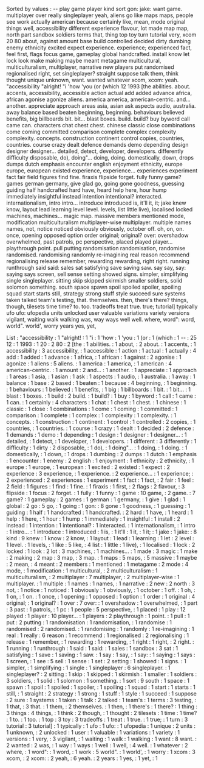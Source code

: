 Sorted by values :
-- play game player kind sort gon: jake: want game. multiplayer over really singleplayer yeah, aliens go like maps maps, people see work actually american because certainly like, mean, mode original things well, accessibility different experience flavour, lot made map map, north part sandbox soldiers terms that, thing top toy turn tutorial very, xcom 20 80 about, against amount base build controlled decided dirty dumbing enemy ethnicity excited expect experience. experience; experienced fact, feel first, flags focus game, gameplay global handcrafted. install know let lock look make making maybe meant metagame multicultural, multiculturalism, multiplayer, narrative new players put randomised regionalised right, set singleplayer? straight suppose talk them, think thought unique unknown, want. wanted whatever xcom, xcom: yeah. "accessibility "alright! "i 'how 'you (or (which 12 1993 [the abilities. about. accents, accessibility, accessible action actual add added advance africa, african agonise agonize aliens. america america, american-centric. and... another. appreciate approach areas asia, asian ask aspects audio, australia. away balance based beaten beginning, beginning. behaviours believed benefits, big billboards bit. bit... blast boxes. build. build? buy byword call came can. characters chat chest chest. chinese classic close combinations come coming committed comparison complete complex complexity complexity. concepts. construction continent control copies, countries, countries. course crazy dealt defence demands demo depending design designer designer... detailed, detect, developer, developers. differently difficulty disposable, do), doing"... doing, doing. domestically, down, drops dumps dutch emphasis encounter english enjoyment ethnicity, europe europe, european existed experience, experience... experiences experiment fact fair field figures find fine. firaxis flipside forget. fully funny game? games german germany, give glad go, going gone goodness, guessing guiding half handcrafted hard have, heard help here, hour hump immediately insightful instead intention intentional? interacted. internationalism, intro intro... introduce introduced is, it'll it, it; jake knew know, layout lead learning level level. levels, list little live), localised locked machines, machines... magic map. massive members mentioned mode, modification multiculturalism multiplayer-wise multiplayer. multiple names names, not, notice noticed obviously obviously, october off. oh, on, on. once, opening opposed option order original; original? over: overshadow overwhelmed, past patrols, pc perspective, placed played player... playthrough point. pull putting randomisation randomisation, randomise randomised. randomising randomly re-imagining real reason recommend regionalising release remember, rewarding rewarding, right right. running runthrough said said: sales sat satisfying save saving saw. say say, say: saying says screen, sell sense setting showed signs. simpler, simplifying single singleplayer. sitting skip skipped skirmish smaller soldiers, solid solomon something. south space spawn spoil spoiled spoiler, spoiling squad start starts still, strategy strong stuff style succeed sure systems taken talked team's testing, that. themselves. then, there's there? things, though, tilesets time time? to. too. tradeoffs treat true. true; tutorial] typically ufo ufo: ufopedia units unlocked user valuable variations variety versions vigilant, waiting walk walking was, way ways well well. where, word": word, world". world', worry years yes, yet, 

List :
"accessibility : 1
"alright! : 1
"i : 1
'how : 1
'you : 1
(or : 1
(which : 1
-- : 25
12 : 1
1993 : 1
20 : 2
80 : 2
[the : 1
abilities. : 1
about, : 2
about. : 1
accents, : 1
accessibility : 3
accessibility, : 1
accessible : 1
action : 1
actual : 1
actually : 4
add : 1
added : 1
advance : 1
africa, : 1
african : 1
against : 2
agonise : 1
agonize : 1
aliens : 5
aliens. : 1
america : 1
america, : 1
american : 4
american-centric. : 1
amount : 2
and... : 1
another. : 1
appreciate : 1
approach : 1
areas : 1
asia, : 1
asian : 1
ask : 1
aspects : 1
audio, : 1
australia. : 1
away : 1
balance : 1
base : 2
based : 1
beaten : 1
because : 4
beginning, : 1
beginning. : 1
behaviours : 1
believed : 1
benefits, : 1
big : 1
billboards : 1
bit. : 1
bit... : 1
blast : 1
boxes. : 1
build : 2
build. : 1
build? : 1
buy : 1
byword : 1
call : 1
came : 1
can. : 1
certainly : 4
characters : 1
chat : 1
chest : 1
chest. : 1
chinese : 1
classic : 1
close : 1
combinations : 1
come : 1
coming : 1
committed : 1
comparison : 1
complete : 1
complex : 1
complexity : 1
complexity. : 1
concepts. : 1
construction : 1
continent : 1
control : 1
controlled : 2
copies, : 1
countries, : 1
countries. : 1
course : 1
crazy : 1
dealt : 1
decided : 2
defence : 1
demands : 1
demo : 1
depending : 1
design : 1
designer : 1
designer... : 1
detailed, : 1
detect, : 1
developer, : 1
developers. : 1
different : 3
differently : 1
difficulty : 1
dirty : 2
disposable, : 1
do), : 1
doing"... : 1
doing, : 1
doing. : 1
domestically, : 1
down, : 1
drops : 1
dumbing : 2
dumps : 1
dutch : 1
emphasis : 1
encounter : 1
enemy : 2
english : 1
enjoyment : 1
ethnicity : 2
ethnicity, : 1
europe : 1
europe, : 1
european : 1
excited : 2
existed : 1
expect : 2
experience : 3
experience, : 1
experience. : 2
experience... : 1
experience; : 2
experienced : 2
experiences : 1
experiment : 1
fact : 1
fact, : 2
fair : 1
feel : 2
field : 1
figures : 1
find : 1
fine. : 1
firaxis : 1
first, : 2
flags : 2
flavour, : 3
flipside : 1
focus : 2
forget. : 1
fully : 1
funny : 1
game : 10
game, : 2
game. : 7
game? : 1
gameplay : 2
games : 1
german : 1
germany, : 1
give : 1
glad : 1
global : 2
go : 5
go, : 1
going : 1
gon: : 8
gone : 1
goodness, : 1
guessing : 1
guiding : 1
half : 1
handcrafted : 1
handcrafted. : 2
hard : 1
have, : 1
heard : 1
help : 1
here, : 1
hour : 1
hump : 1
immediately : 1
insightful : 1
install : 2
instead : 1
intention : 1
intentional? : 1
interacted. : 1
internationalism, : 1
intro : 1
intro... : 1
introduce : 1
introduced : 1
is, : 1
it'll : 1
it, : 1
it; : 1
jake : 1
jake: : 8
kind : 9
knew : 1
know : 2
know, : 1
layout : 1
lead : 1
learning : 1
let : 2
level : 1
level. : 1
levels, : 1
like : 5
like, : 4
list : 1
little : 1
live), : 1
localised : 1
lock : 2
locked : 1
look : 2
lot : 3
machines, : 1
machines... : 1
made : 3
magic : 1
make : 2
making : 2
map : 3
map, : 3
map. : 1
maps : 5
maps, : 5
massive : 1
maybe : 2
mean, : 4
meant : 2
members : 1
mentioned : 1
metagame : 2
mode : 4
mode, : 1
modification : 1
multicultural, : 2
multiculturalism : 1
multiculturalism, : 2
multiplayer : 7
multiplayer, : 2
multiplayer-wise : 1
multiplayer. : 1
multiple : 1
names : 1
names, : 1
narrative : 2
new : 2
north : 3
not, : 1
notice : 1
noticed : 1
obviously : 1
obviously, : 1
october : 1
off. : 1
oh, : 1
on, : 1
on. : 1
once, : 1
opening : 1
opposed : 1
option : 1
order : 1
original : 4
original; : 1
original? : 1
over : 7
over: : 1
overshadow : 1
overwhelmed, : 1
part : 3
past : 1
patrols, : 1
pc : 1
people : 5
perspective, : 1
placed : 1
play : 12
played : 1
player : 10
player... : 1
players : 2
playthrough : 1
point. : 1
pull : 1
put : 2
putting : 1
randomisation : 1
randomisation, : 1
randomise : 1
randomised : 2
randomised. : 1
randomising : 1
randomly : 1
re-imagining : 1
real : 1
really : 6
reason : 1
recommend : 1
regionalised : 2
regionalising : 1
release : 1
remember, : 1
rewarding : 1
rewarding, : 1
right : 1
right, : 2
right. : 1
running : 1
runthrough : 1
said : 1
said: : 1
sales : 1
sandbox : 3
sat : 1
satisfying : 1
save : 1
saving : 1
saw. : 1
say : 1
say, : 1
say: : 1
saying : 1
says : 1
screen, : 1
see : 5
sell : 1
sense : 1
set : 2
setting : 1
showed : 1
signs. : 1
simpler, : 1
simplifying : 1
single : 1
singleplayer : 6
singleplayer. : 1
singleplayer? : 2
sitting : 1
skip : 1
skipped : 1
skirmish : 1
smaller : 1
soldiers : 3
soldiers, : 1
solid : 1
solomon : 1
something. : 1
sort : 9
south : 1
space : 1
spawn : 1
spoil : 1
spoiled : 1
spoiler, : 1
spoiling : 1
squad : 1
start : 1
starts : 1
still, : 1
straight : 2
strategy : 1
strong : 1
stuff : 1
style : 1
succeed : 1
suppose : 2
sure : 1
systems : 1
taken : 1
talk : 2
talked : 1
team's : 1
terms : 3
testing, : 1
that, : 3
that. : 1
them, : 2
themselves. : 1
then, : 1
there's : 1
there? : 1
thing : 3
things : 4
things, : 1
think : 2
though, : 1
thought : 2
tilesets : 1
time : 1
time? : 1
to. : 1
too. : 1
top : 3
toy : 3
tradeoffs : 1
treat : 1
true. : 1
true; : 1
turn : 3
tutorial : 3
tutorial] : 1
typically : 1
ufo : 1
ufo: : 1
ufopedia : 1
unique : 2
units : 1
unknown, : 2
unlocked : 1
user : 1
valuable : 1
variations : 1
variety : 1
versions : 1
very, : 3
vigilant, : 1
waiting : 1
walk : 1
walking : 1
want : 8
want. : 2
wanted : 2
was, : 1
way : 1
ways : 1
well : 1
well, : 4
well. : 1
whatever : 2
where, : 1
word": : 1
word, : 1
work : 5
world". : 1
world', : 1
worry : 1
xcom : 3
xcom, : 2
xcom: : 2
yeah, : 6
yeah. : 2
years : 1
yes, : 1
yet, : 1
